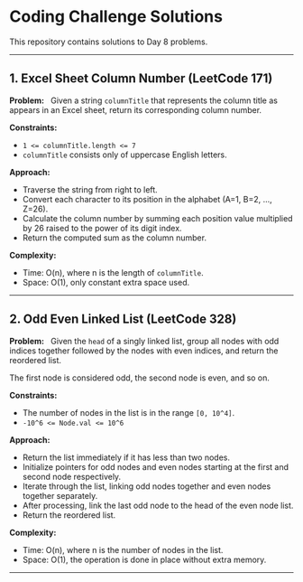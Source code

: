 # Coding Challenge Solutions


This repository contains solutions to Day 8 problems.


---


## 1. Excel Sheet Column Number (LeetCode 171)


**Problem:**  
Given a string `columnTitle` that represents the column title as appears in an Excel sheet, return its corresponding column number.

**Constraints:**  
- `1 <= columnTitle.length <= 7`
- `columnTitle` consists only of uppercase English letters.

**Approach:**  
- Traverse the string from right to left.
- Convert each character to its position in the alphabet (A=1, B=2, ..., Z=26).
- Calculate the column number by summing each position value multiplied by 26 raised to the power of its digit index.
- Return the computed sum as the column number.

**Complexity:**  
- Time: O(n), where n is the length of `columnTitle`.
- Space: O(1), only constant extra space used.

---


## 2. Odd Even Linked List (LeetCode 328)


**Problem:**  
Given the `head` of a singly linked list, group all nodes with odd indices together followed by the nodes with even indices, and return the reordered list.

The first node is considered odd, the second node is even, and so on.

**Constraints:**  
- The number of nodes in the list is in the range `[0, 10^4]`.
- `-10^6 <= Node.val <= 10^6`

**Approach:**  
- Return the list immediately if it has less than two nodes.
- Initialize pointers for odd nodes and even nodes starting at the first and second node respectively.
- Iterate through the list, linking odd nodes together and even nodes together separately.
- After processing, link the last odd node to the head of the even node list.
- Return the reordered list.

**Complexity:**  
- Time: O(n), where n is the number of nodes in the list.
- Space: O(1), the operation is done in place without extra memory.

---
